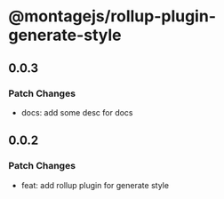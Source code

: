 # @montagejs/rollup-plugin-generate-style

## 0.0.3

### Patch Changes

- docs: add some desc for docs

## 0.0.2

### Patch Changes

- feat: add rollup plugin for generate style
